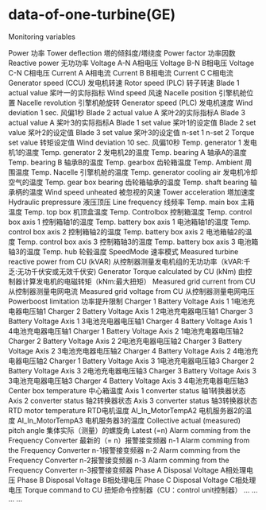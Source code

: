 # data-of-one-turbine(GE)

Monitoring variables

Power	功率
Tower deflection	塔的倾斜度/塔绕度
Power factor	功率因数
Reactive power	无功功率
Voltage A-N	A相电压
Voltage B-N	B相电压
Voltage C-N	C相电压
Current A	A相电流
Current B	B相电流
Current C	C相电流
Generator speed (CCU)	发电机转速
Rotor speed (PLC)	转子转速
Blade 1 actual value	桨叶一的实际指标
Wind speed	风速
Nacelle position	引擎机舱位置
Nacelle revolution	引擎机舱旋转
Generator speed (PLC)	发电机速度
Wind deviation 1 sec.	风偏1秒
Blade 2 actual value A	桨叶2的实际指标A
Blade 3 actual value A	桨叶3的实际指标A
Blade 1 set value	桨叶1的设定值
Blade 2 set value	桨叶2的设定值
Blade 3 set value	桨叶3的设定值
n-set 1	
n-set 2	
Torque set value	转矩设定值
Wind deviation 10 sec.	风偏10秒
Temp. generator 1	发电机1的温度
Temp. generator 2	发电机2的温度
Temp. bearing A	轴承A的温度
Temp. bearing B	轴承B的温度
Temp. gearbox	齿轮箱温度
Temp. Ambient	周围温度
Temp. Nacelle	引擎机舱的温度
Temp. generator cooling air	发电机冷却空气的温度
Temp. gear box bearing	齿轮箱轴承的温度
Temp. shaft bearing	轴承柄的温度
Wind speed unheated	被忽视的风速
Tower acceleration	塔加速度
Hydraulic prepressure	液压顶压
Line frequency	线频率
Temp. main box	主箱温度
Temp. top box	机顶盒温度
Temp. Controlbox	控制箱温度
Temp. control box axis 1	控制箱轴1的温度
Temp. battery box axis 1	电池箱轴1的温度
Temp. control box axis 2	控制箱轴2的温度
Temp. battery box axis 2	电池箱轴2的温度
Temp. control box axis 3	控制箱轴3的温度
Temp. battery box axis 3	电池箱轴3的温度
Temp. hub	轮毂温度
SpeedMode	速率模式
Measured turbine reactive power from CU (kVAR)	从控制器测量发电机组的无功功率（kVAR:千乏:无功千伏安或无效千伏安)
Generator Torque calculated by CU (kNm)	由控制器计算发电机的电磁转矩（kNm:最大扭矩）
Measured grid current from CU	从控制器测量电网电流
Measured grid voltage from CU	从控制器测量电网电压
Powerboost limitation	功率提升限制
Charger 1 Battery Voltage Axis 1	1电池充电器电压轴1
Charger 2 Battery Voltage Axis 1	2电池充电器电压轴1
Charger 3 Battery Voltage Axis 1	3电池充电器电压轴1
Charger 4 Battery Voltage Axis 1	4电池充电器电压轴1
Charger 1 Battery Voltage Axis 2	1电池充电器电压轴2 
Charger 2 Battery Voltage Axis 2	2电池充电器电压轴2 
Charger 3 Battery Voltage Axis 2	3电池充电器电压轴2 
Charger 4 Battery Voltage Axis 2	4电池充电器电压轴2 
Charger 1 Battery Voltage Axis 3	1电池充电器电压轴3
Charger 2 Battery Voltage Axis 3	2电池充电器电压轴3 
Charger 3 Battery Voltage Axis 3	3电池充电器电压轴3
Charger 4 Battery Voltage Axis 3	4电池充电器电压轴3
Center box temperature	中心箱温度
Axis 1 converter status	轴1转换器状态
Axis 2 converter status	轴2转换器状态
Axis 3 converter status	轴3转换器状态
RTD motor temperature	RTD电机温度
AI_In_MotorTempA2	电机服务器2的温度
AI_In_MotorTempA3	电机服务器3的温度
Collective actual (measured) pitch angle	集体实际（测量）的螺旋角
Latest (=n) Alarm comming from the Frequency Converter	最新的（= n）报警接变频器
n-1 Alarm comming from the Frequency Converter	n-1报警接变频器
n-2 Alarm comming from the Frequency Converter	n-2报警接变频器
n-3 Alarm comming from the Frequency Converter	n-3报警接变频器
Phase A Disposal Voltage	A相处理电压
Phase B Disposal Voltage	B相处理电压
Phase C Disposal Voltage	C相处理电压
Torque command to CU	扭矩命令控制器（CU：control unit控制器）
...
...
...
...

